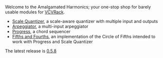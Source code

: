 Welcome to the Amalgamated Harmonics; your one-stop shop for barely usable modules for [VCVRack](www.vcvrack.com).

* [Scale Quantizer](https://github.com/jhoar/AmalgamatedHarmonics/wiki/Scale-Quantizer), a scale-aware quantizer with multiple input and outputs
* [Arpeggiator](https://github.com/jhoar/AmalgamatedHarmonics/wiki/Arpeggiator), a multi-input arpeggiator
* [Progress](https://github.com/jhoar/AmalgamatedHarmonics/wiki/Progress), a chord sequencer
* [Fifths and Fourths](https://github.com/jhoar/AmalgamatedHarmonics/wiki/54), an implementation of the Circle of Fifths intended to work with Progress and Scale Quantizer

The latest release is [0.5.8](https://github.com/jhoar/AmalgamatedHarmonics/releases/tag/v0.5.8)


